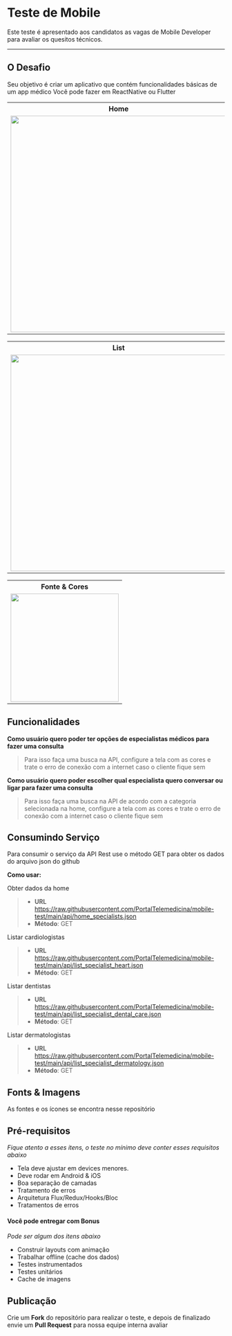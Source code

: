 Teste de Mobile
===================

Este teste é apresentado aos candidatos as vagas de Mobile Developer para avaliar os quesitos técnicos.

----------


O Desafio
-------------

Seu objetivo é criar um aplicativo que contém funcionalidades básicas de um app médico
Você pode fazer em ReactNative ou Flutter


<table>
<tbody>
<tr><th>Home</th>
</tr>
<tr>
<td><img src="https://github.com/PortalTelemedicina/mobile-test/blob/main/screens/screen_home.PNG?raw=true" style="height:500px">
</td>
</tr>
</tbody>
</table>

<table>
<tbody>
<tr><th>List</th>
</tr>
<tr>
<td><img src="https://github.com/PortalTelemedicina/mobile-test/blob/main/screens/screen_list.PNG?raw=true" style="height:500px">
</td>
</tr>
</tbody>
</table>

<table>
<tbody>
<tr><th>Fonte & Cores</th>
</tr>
<tr>
<td><img src="https://github.com/PortalTelemedicina/mobile-test/blob/main/screens/colors_fonts.PNG?raw=true" style="height:250px">
</td>
</tr>
</tbody>
</table>

## <i class="icon-folder-open"></i> Funcionalidades

**Como usuário quero poder ter opções de especialistas médicos para fazer uma consulta**

> Para isso faça uma busca na API, configure a tela com as cores e trate o erro de conexão com a internet caso o cliente fique sem

**Como usuário quero poder escolher qual especialista quero conversar ou ligar para fazer uma consulta**

> Para isso faça uma busca na API de acordo com a categoria selecionada na home, configure a tela com as cores e trate o erro de conexão com a internet caso o cliente fique sem

## <i class="icon-folder-open"></i> Consumindo Serviço

Para consumir o serviço da API Rest use o método GET para obter os dados do arquivo json do github

**Como usar:**

Obter dados da home
> - **URL** https://raw.githubusercontent.com/PortalTelemedicina/mobile-test/main/api/home_specialists.json
> - **Método**: GET

Listar cardiologistas
> - **URL** https://raw.githubusercontent.com/PortalTelemedicina/mobile-test/main/api/list_specialist_heart.json
> - **Método**: GET

Listar dentistas
> - **URL** https://raw.githubusercontent.com/PortalTelemedicina/mobile-test/main/api/list_specialist_dental_care.json
> - **Método**: GET

Listar dermatologistas
> - **URL** https://raw.githubusercontent.com/PortalTelemedicina/mobile-test/main/api/list_specialist_dermatology.json
> - **Método**: GET
> 

## <i class="icon-folder-open"></i> Fonts & Imagens

As fontes e os ícones se encontra nesse repositório


## <i class="icon-pencil"></i> Pré-requisitos
*Fique atento a esses itens, o teste no mínimo deve conter esses requisitos abaixo*

- Tela deve ajustar em devices menores.
- Deve rodar em Android & iOS
- Boa separação de camadas
- Tratamento de erros
- Arquitetura Flux/Redux/Hooks/Bloc
- Tratamentos de erros


#### <i class="icon-hdd"></i> Você pode entregar com Bonus
*Pode ser algum dos itens abaixo*
- Construir layouts com animação
- Trabalhar offline (cache dos dados)
- Testes instrumentados
- Testes unitários
- Cache de imagens


Publicação
-------------

Crie um **Fork** do repositório para realizar o teste, e depois de finalizado envie um **Pull Request** para nossa equipe interna avaliar
